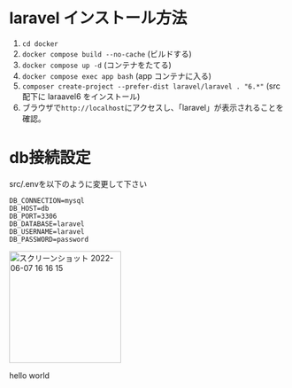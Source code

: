 # laravel インストール方法

1. `cd docker`
2. `docker compose build --no-cache` (ビルドする)
3. `docker compose up -d` (コンテナをたてる)
4. `docker compose exec app bash` (app コンテナに入る)
5. `composer create-project --prefer-dist laravel/laravel . "6.*"` (src 配下に laraavel6 をインストール)
6. ブラウザで`http://localhost`にアクセスし、「laravel」が表示されることを確認。

# db接続設定
src/.envを以下のように変更して下さい
```
DB_CONNECTION=mysql
DB_HOST=db
DB_PORT=3306
DB_DATABASE=laravel
DB_USERNAME=laravel
DB_PASSWORD=password
```
<img width="202" alt="スクリーンショット 2022-06-07 16 16 15" src="https://user-images.githubusercontent.com/74942852/172319499-e9457712-e1c6-4f3b-aa64-53a748b39d1a.png">

hello world
